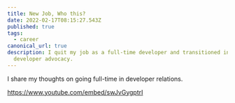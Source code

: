 ```yaml
---
title: New Job, Who this?
date: 2022-02-17T08:15:27.543Z
published: true
tags:
  - career
canonical_url: true
description: I quit my job as a full-time developer and transitioned into
  developer advocacy.
---
```

I share my thoughts on going full-time in developer relations.

https://www.youtube.com/embed/swJvGygptrI